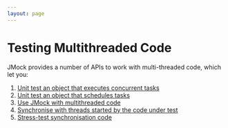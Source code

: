 ```yaml
---
layout: page
---
```

Testing Multithreaded Code
==========================

JMock provides a number of APIs to work with multi-threaded code, which let you:

1.  [Unit test an object that executes concurrent tasks](threading-executor.html)
2.  [Unit test an object that schedules tasks](threading-scheduler.html)
3.  [Use JMock with multithreaded code](threading-synchroniser.html)
4.  [Synchronise with threads started by the code under test](threading-waiting.html)
5.  [Stress-test synchronisation code](threading-blitzer.html)
